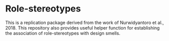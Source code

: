 # Role-stereotypes
This is a replication package derived from the work of Nurwidyantoro et al., 2018. This repository also provides useful helper function for establishing the association of role-stereotypes with design smells.
